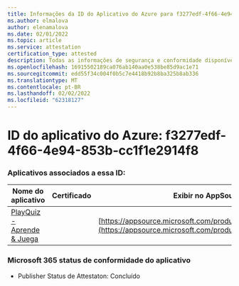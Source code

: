 ```yaml
---
title: Informações da ID do Aplicativo do Azure para f3277edf-4f66-4e94-853b-cc1f1e2914f8
ms.author: elmalova
author: elenamalova
ms.date: 02/01/2022
ms.topic: article
ms.service: attestation
certification_type: attested
description: Todas as informações de segurança e conformidade disponíveis para f3277edf-4f66-4e94-853b-cc1f1e2914f8.
ms.openlocfilehash: 16915502189ca076ab140aa0e538be85d9ac1e71
ms.sourcegitcommit: edd55f34c004f0b5c7e4418b92b8ba325b8ab336
ms.translationtype: MT
ms.contentlocale: pt-BR
ms.lasthandoff: 02/02/2022
ms.locfileid: "62318127"
---
```

# <a name="azure-app-id-f3277edf-4f66-4e94-853b-cc1f1e2914f8"></a>ID do aplicativo do Azure: f3277edf-4f66-4e94-853b-cc1f1e2914f8


### <a name="apps-associated-with-this-id"></a>Aplicativos associados a essa ID:
| **Nome do aplicativo** | **Certificado** | **Exibir no AppSource** |
|--------------|---------------|-----------------------|
| [PlayQuiz - Aprende &amp; Juega](https://docs.microsoft.com/microsoft-365-app-certification/forward/WA200002820) |  | [https://appsource.microsoft.com/product/office/WA200002820](https://appsource.microsoft.com/product/office/WA200002820) |

### <a name="microsoft-365-app-compliance-status"></a>Microsoft 365 status de conformidade do aplicativo
- Publisher Status de Attestaton: Concluído
